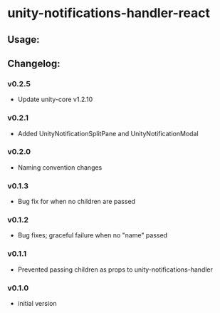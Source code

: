 # unity-notifications-handler-react

## Usage:


## Changelog:

### v0.2.5
- Update unity-core v1.2.10

### v0.2.1
- Added UnityNotificationSplitPane and UnityNotificationModal

### v0.2.0
- Naming convention changes

### v0.1.3
- Bug fix for when no children are passed

### v0.1.2
- Bug fixes; graceful failure when no "name" passed

### v0.1.1
- Prevented passing children as props to unity-notifications-handler

### v0.1.0
- initial version
